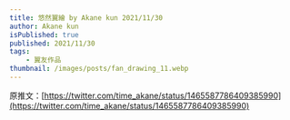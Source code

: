 ```yaml
---
title: 悠然翼繪 by Akane kun 2021/11/30
author: Akane kun
isPublished: true
published: 2021/11/30
tags:
    - 翼友作品
thumbnail: /images/posts/fan_drawing_11.webp
---
```

原推文：[https://twitter.com/time_akane/status/1465587786409385990](https://twitter.com/time_akane/status/1465587786409385990)